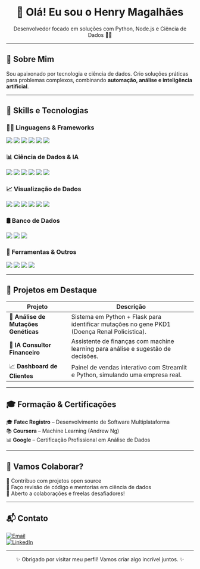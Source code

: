 <h1 align="center">👋 Olá! Eu sou o Henry Magalhães</h1>
<p align="center">Desenvolvedor focado em soluções com Python, Node.js e Ciência de Dados 🧠🚀</p>

---

## 🚀 Sobre Mim

Sou apaixonado por tecnologia e ciência de dados. Crio soluções práticas para problemas complexos, combinando **automação, análise e inteligência artificial**.

---

## 🧠 Skills e Tecnologias

### 👨‍💻 Linguagens & Frameworks

<p align="left">
  <img src="https://img.shields.io/badge/Python-3776AB?style=flat&logo=python&logoColor=white" />
  <img src="https://img.shields.io/badge/Node.js-339933?style=flat&logo=node.js&logoColor=white" />
  <img src="https://img.shields.io/badge/JavaScript-F7DF1E?style=flat&logo=javascript&logoColor=black" />
  <img src="https://img.shields.io/badge/Flask-000000?style=flat&logo=flask&logoColor=white" />
  <img src="https://img.shields.io/badge/Django-092E20?style=flat&logo=django&logoColor=white" />
  <img src="https://img.shields.io/badge/Express.js-000000?style=flat&logo=express&logoColor=white" />
</p>

### 📊 Ciência de Dados & IA

<p align="left">
  <img src="https://img.shields.io/badge/Numpy-013243?style=flat&logo=numpy&logoColor=white" />
  <img src="https://img.shields.io/badge/Pandas-150458?style=flat&logo=pandas&logoColor=white" />
  <img src="https://img.shields.io/badge/Scipy-8CAAE6?style=flat&logo=scipy&logoColor=white" />
  <img src="https://img.shields.io/badge/scikit--learn-F7931E?style=flat&logo=scikitlearn&logoColor=white" />
  <img src="https://img.shields.io/badge/TensorFlow-FF6F00?style=flat&logo=tensorflow&logoColor=white" />
  <img src="https://img.shields.io/badge/Keras-D00000?style=flat&logo=keras&logoColor=white" />
</p>

### 📈 Visualização de Dados

<p align="left">
  <img src="https://img.shields.io/badge/Matplotlib-11557C?style=flat&logo=matplotlib&logoColor=white" />
  <img src="https://img.shields.io/badge/Seaborn-5A8FBD?style=flat" />
  <img src="https://img.shields.io/badge/Plotly-3F4F75?style=flat&logo=plotly&logoColor=white" />
  <img src="https://img.shields.io/badge/Power%20BI-F2C811?style=flat&logo=powerbi&logoColor=black" />
  <img src="https://img.shields.io/badge/Tableau-E97627?style=flat&logo=tableau&logoColor=white" />
  <img src="https://img.shields.io/badge/Streamlit-FF4B4B?style=flat&logo=streamlit&logoColor=white" />
</p>

### 🛢️ Banco de Dados

<p align="left">
  <img src="https://img.shields.io/badge/MongoDB-47A248?style=flat&logo=mongodb&logoColor=white" />
  <img src="https://img.shields.io/badge/MySQL-4479A1?style=flat&logo=mysql&logoColor=white" />
  <img src="https://img.shields.io/badge/Oracle-F80000?style=flat&logo=oracle&logoColor=white" />
</p>

### 🔧 Ferramentas & Outros

<p align="left">
  <img src="https://img.shields.io/badge/Jupyter-F37626?style=flat&logo=jupyter&logoColor=white" />
  <img src="https://img.shields.io/badge/Git-F05032?style=flat&logo=git&logoColor=white" />
  <img src="https://img.shields.io/badge/GitHub-181717?style=flat&logo=github&logoColor=white" />
  <img src="https://img.shields.io/badge/Docker-2496ED?style=flat&logo=docker&logoColor=white" />
</p>

---

## 💼 Projetos em Destaque

| Projeto | Descrição |
|--------|-----------|
| 🧬 **Análise de Mutações Genéticas** | Sistema em Python + Flask para identificar mutações no gene PKD1 (Doença Renal Policística). |
| 🤖 **IA Consultor Financeiro** | Assistente de finanças com machine learning para análise e sugestão de decisões. |
| 📈 **Dashboard de Clientes** | Painel de vendas interativo com Streamlit e Python, simulando uma empresa real. |

---

## 🎓 Formação & Certificações

🎓 **Fatec Registro** – Desenvolvimento de Software Multiplataforma  
📚 **Coursera** – Machine Learning (Andrew Ng)  
📊 **Google** – Certificação Profissional em Análise de Dados

---

## 🤝 Vamos Colaborar?

🔹 Contribuo com projetos open source  
🔹 Faço revisão de código e mentorias em ciência de dados  
🔹 Aberto a colaborações e freelas desafiadores!

---

## 📬 Contato

[![Email](https://img.shields.io/badge/email-henryfernandes001@gmail.com-D14836?style=flat&logo=gmail&logoColor=white)](mailto:henryfernandes001@gmail.com)  
[![LinkedIn](https://img.shields.io/badge/LinkedIn-Henry%20Magalhães-0077B5?style=flat&logo=linkedin&logoColor=white)](https://www.linkedin.com/in/henry-magalh%C3%A3es-717b22227/)

---

<p align="center">✨ Obrigado por visitar meu perfil! Vamos criar algo incrível juntos. ✨</p>
